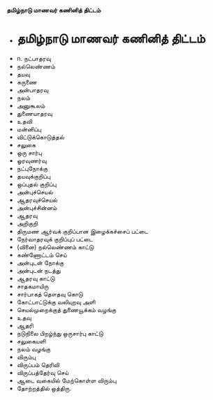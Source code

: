 **தமிழ்நாடு மாணவர் கணினித் திட்டம்**
- # தமிழ்நாடு மாணவர் கணினித் திட்டம்
- n. நட்பாதரவு
- நல்லெண்ணம்
- தயவு
- கருணை
- அன்பாதரவு
- நலம்
- அனுகூலம்
- துணையாதரவு
- உதவி
- மன்னிப்பு
- விட்டுக்கொடுத்தல்
- சலுகை
- ஒரு சார்பு
- ஓரவுணர்வு
- நட்புநோக்கு
- தயவுக்குறிப்பு
- ஒப்புதல் குறிப்பு
- அன்புச்செயல்
- ஆதரவுச்செயல்
- அன்புச்சின்னம்
- ஆதரவு
- அறிகுறி
- திருமண ஆர்வக் குறிப்பான இழைக்கச்சைப் பட்டை
- நேர்வாதரவுக் குறிப்புப் பட்டை
- (வினை) நல்லெண்ணம் காட்டு
- கண்ணோட்டம் செய்
- அன்புடன் நோக்கு
- அன்புடன் நடத்து
- ஆதரவு காட்டு
- சாதகமாயிரு
- சார்பாகத் தௌதவு கொடு
- கோட்பாட்டுக்கு வலியுறவு அளி
- செயல்முறைக்குத் துணையூக்கம் வழங்கு
-  உதவு
- ஆதரி
- நடுநிலை பிறழ்ந்து ஒருசார்பு காட்டு
- சலுகையளி
- நலம் வழங்கு
- விரும்பு
- விருப்பம் தெரிவி
- விருப்பத்தேர்வு செய்
- ஆடை வகையில் மேற்கொள்ள விரும்பு
- தோற்றத்தில் ஒத்திரு.

